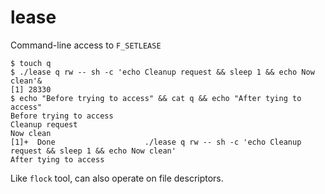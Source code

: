 # lease
Command-line access to `F_SETLEASE`

```
$ touch q
$ ./lease q rw -- sh -c 'echo Cleanup request && sleep 1 && echo Now clean'&
[1] 28330
$ echo "Before trying to access" && cat q && echo "After tying to access"
Before trying to access
Cleanup request
Now clean
[1]+  Done                    ./lease q rw -- sh -c 'echo Cleanup request && sleep 1 && echo Now clean'
After tying to access
```

Like `flock` tool, can also operate on file descriptors.
